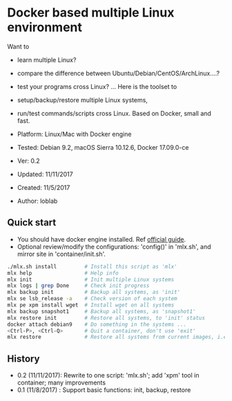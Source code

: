 # Docker based multiple Linux environment

Want to
- learn multiple Linux? 
- compare the difference between Ubuntu/Debian/CentOS/ArchLinux....?
- test your programs cross Linux?
...
Here is the toolset to 
- setup/backup/restore multiple Linux systems, 
- run/test commands/scripts cross Linux.
Based on Docker, small and fast.

- Platform: Linux/Mac with Docker engine
- Tested: Debian 9.2, macOS Sierra 10.12.6, Docker 17.09.0-ce
- Ver: 0.2
- Updated: 11/11/2017
- Created: 11/5/2017
- Author: loblab

## Quick start

- You should have docker engine installed. Ref [official guide](https://docs.docker.com/engine/installation/).
- Optional review/modify the configurations: 'config()' in 'mlx.sh', and mirror site in 'container/init.sh'.

```bash
./mlx.sh install         # Install this script as 'mlx'
mlx help                 # Help info
mlx init                 # Init multiple Linux systems
mlx logs | grep Done     # Check init progress 
mlx backup init          # Backup all systems, as 'init'
mlx se lsb_release -a    # Check version of each system
mlx pe xpm install wget  # Install wget on all systems
mlx backup snapshot1     # Backup all systems, as 'snapshot1'
mlx restore init         # Restore all systems, to 'init' status
docker attach debian9    # Do something in the systems ...
<Ctrl-P>, <Ctrl-Q>       # Quit a container, don't use 'exit'
mlx restore              # Restore all systems from current images, i.e. 'init' status
```

## History

- 0.2 (11/11/2017): Rewrite to one script: 'mlx.sh'; add 'xpm' tool in container; many improvements
- 0.1 (11/8/2017) : Support basic functions: init, backup, restore

